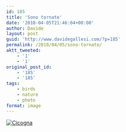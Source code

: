 ```yaml
---
id: 185
title: 'Sono tornate'
date: '2010-04-05T21:46:04+00:00'
author: Davide
layout: post
guid: 'http://www.davidegallesi.com/?p=185'
permalink: /2010/04/05/sono-tornate/
aktt_tweeted:
    - '1'
    - '1'
original_post_id:
    - '185'
    - '185'
tags:
    - birds
    - nature
    - photo
format: image
---
```


[![Cicogna](http://farm5.static.flickr.com/4018/4494829064_f269caa80a.jpg "Cicogna")](http://www.flickr.com/photos/43394492@N02/4494829064 "View 'Cicogna' on Flickr.com")